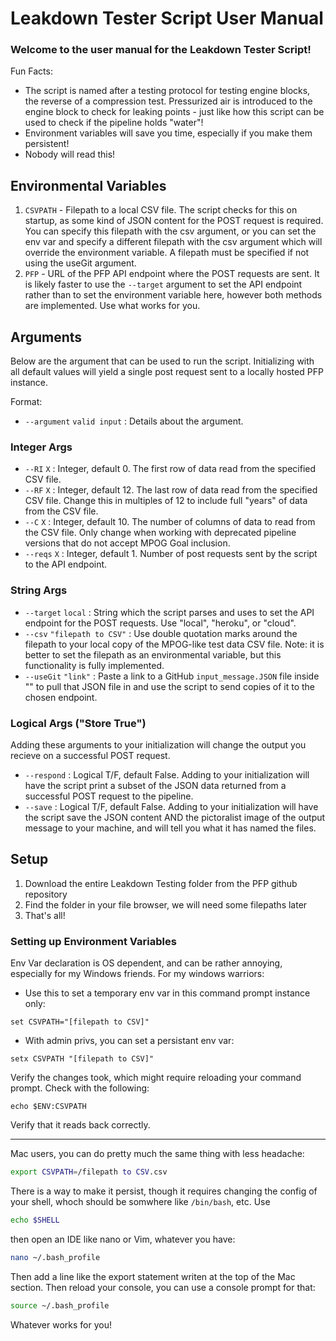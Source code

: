 # Leakdown Tester Script User Manual
### Welcome to the user manual for the Leakdown Tester Script!
Fun Facts:
- The script is named after a testing protocol for testing engine blocks, the reverse of a compression test. Pressurized air is introduced to the engine block to check for leaking points - just like how this script can be used to check if the pipeline holds "water"!
- Environment variables will save you time, especially if you make them persistent!
- Nobody will read this!

## Environmental Variables
1) `CSVPATH` - Filepath to a local CSV file. 
The script checks for this on startup, as some kind of JSON content for the POST request is required. You can specify this filepath with the csv argument, or you can set the env var and specify a different filepath with the csv argument which will override the environment variable. A filepath must be specified if not using the useGit argument.
2) `PFP` - URL of the PFP API endpoint where the POST requests are sent.
It is likely faster to use the `--target` argument to set the API endpoint rather than to set the environment variable here, however both methods are implemented. Use what works for you.

## Arguments
Below are the argument that can be used to run the script. Initializing with all default values will yield a single post request sent to a locally hosted PFP instance.

Format:
- `--argument` `valid input` : Details about the argument.

### Integer Args
- `--RI` `X` : Integer, default 0. The first row of data read from the specified CSV file.
- `--RF` `X` : Integer, default 12. The last row of data read from the specified CSV file. Change this in multiples of 12 to include full "years" of data from the CSV file.
- `--C` `X` : Integer, default 10. The number of columns of data to read from the CSV file. Only change when working with deprecated pipeline versions that do not accept MPOG Goal inclusion. 
- `--reqs` `X` : Integer, default 1. Number of post requests sent by the script to the API endpoint.

### String Args
- `--target` `local` : String which the script parses and uses to set the API endpoint for the POST requests. Use "local", "heroku", or "cloud".
-  `--csv` `"filepath to CSV"` : Use double quotation marks around the filepath to your local copy of the MPOG-like test data CSV file. Note: it is better to set the filepath as an environmental variable, but this functionality is fully implemented.
- `--useGit` `"link"` : Paste a link to a GitHub `input_message.JSON` file inside "" to pull that JSON file in and use the script to send copies of it to the chosen endpoint.

### Logical Args ("Store True")
Adding these arguments to your initialization will change the output you recieve on a successful POST request.

- `--respond` : Logical T/F, default False. Adding to your initialization will have the script print a subset of the JSON data returned from a successful POST request to the pipeline.
- `--save` : Logical T/F, default False. Adding to your initialization will have the script save the JSON content AND the pictoralist image of the output message to your machine, and will tell you what it has named the files.

## Setup
1) Download the entire Leakdown Testing folder from the PFP github repository
2) Find the folder in your file browser, we will need some filepaths later
3) That's all!

### Setting up Environment Variables
Env Var declaration is OS dependent, and can be rather annoying, especially for my Windows friends. 
For my windows warriors:
- Use this to set a temporary env var in this command prompt instance only:
```shell
set CSVPATH="[filepath to CSV]"
```
- With admin privs, you can set a persistant env var:
```shell
setx CSVPATH "[filepath to CSV]"
```
Verify the changes took, which might require reloading your command prompt. Check with the following:
```shell
echo $ENV:CSVPATH
```
Verify that it reads back correctly.

---
Mac users, you can do pretty much the same thing with less headache:
```bash
export CSVPATH=/filepath to CSV.csv
```
There is a way to make it persist, though it requires changing the config of your shell, whoch should be somwhere like `/bin/bash`, etc. 
Use 
```bash
echo $SHELL
```
then open an IDE like nano or Vim, whatever you have:
```bash
nano ~/.bash_profile
```
Then add a line like the export statement writen at the top of the Mac section. 
Then reload your console, you can use a console prompt for that:
 ```bash
 source ~/.bash_profile
```
Whatever works for you!
